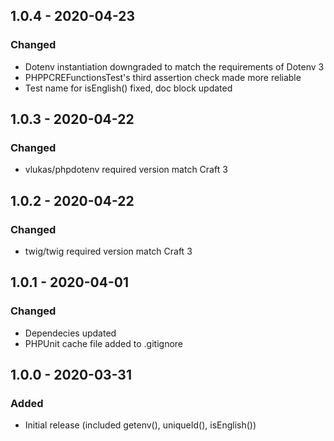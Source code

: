 ## 1.0.4 - 2020-04-23
### Changed
- Dotenv instantiation downgraded to match the requirements of Dotenv 3
- PHPPCREFunctionsTest's third assertion check made more reliable
- Test name for isEnglish() fixed, doc block updated

## 1.0.3 - 2020-04-22
### Changed
- vlukas/phpdotenv required version match Craft 3

## 1.0.2 - 2020-04-22
### Changed
- twig/twig required version match Craft 3

## 1.0.1 - 2020-04-01
### Changed
- Dependecies updated
- PHPUnit cache file added to .gitignore

## 1.0.0 - 2020-03-31
### Added
- Initial release (included getenv(), uniqueId(), isEnglish())